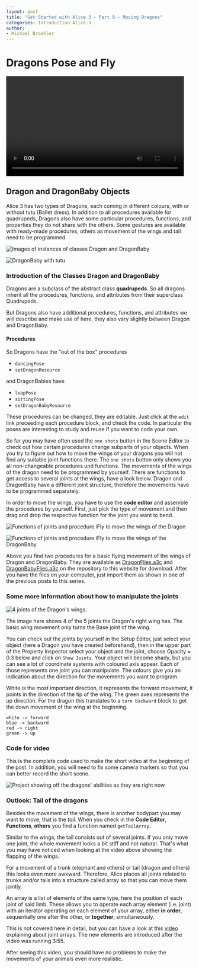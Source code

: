 ```yaml
---
layout: post
title: "Get Started with Alice 3 - Part 8 - Moving Dragons"
categories: Introduction Alice-3
author:
- Michael Braehler
---
```


# Dragons Pose and Fly

<video width="480" height="270" controls>
  <source src="/assets/2024-05-13_18-19-12.mp4" type="video/mp4">
Your browser does not support the video tag.
</video>


## Dragon and DragonBaby Objects

Alice 3 has two types of Dragons, each coming in different colours, with or without tutu (Ballet dress). In addition to all procedures available for quadrupeds, Dragons also have some particular procedures, functions, and properties they do not share with the others. Some gestures are available with ready-made procedures, others as movement of the wings and tail need to be programmed. 

![Images of instances of classes Dragon and DragonBaby](/assets/2024-05-13_17-04-05.png)

![DragonBaby with tutu](/assets/2024-05-09_23-35-59.png)


### Introduction of the Classes Dragon and DragonBaby

Dragons are a subclass of the abstract class **quadrupeds**. So all dragons inherit all the procedures, functions, and attributes from their superclass Quadrupeds.

But Dragons also have additional procedures, functions, and attributes we will describe and make use of here, they also vary slightly between Dragon and DragonBaby.


#### Procedures

So Dragons have the "out of the box" procedures
- ```dancingPose```
- ```setDragonResource```

and DragonBabies have
- ```leapPose```
- ```sittingPose```
- ```setDragonBabyResource```

These procedures can be changed, they are editable. Just click at the ```edit``` link preceeding each procedure block, and check the code. In particular the poses are interesting to study and reuse if you want to code your own.

So far you may have often used the ```one shots``` button in the Scene Editor to check out how certain procedures change subparts of your objects. When you try to figure out how to move the wings of your dragons you will not find any suitable joint functions there. The ```one shots``` button only shows you all non-changeable procedures und functions. The movements of the wings of the dragon need to be programmed by yourself. There are functions to get access to several joints at the wings, have a look below. Dragon and DragonBaby have a different joint structure, therefore the movements have to be programmed separately. 

In order to move the wings, you have to use the **code editor** and assemble the procedures by yourself. First, just pick the type of movement and then drag and drop the respective function for the joint you want to bend.

![Functions of joints and procedure iFly to move the wings of the Dragon](/assets/2024-05-09_23-38-01.png)

![Functions of joints and procedure iFly to move the wings of the DragonBaby](/assets/2024-05-09_23-37-10.png)

Above you find two procedures for a basic flying movement of the wings of Dragon and DragonBaby. They are available as [DragonFlies.a3c](https://github.com/mibrs/Alice3Coding/blob/main/DragonFlies.a3c) and [DragonBabyFlies.a3c](https://github.com/mibrs/Alice3Coding/blob/main/DragonBabyFlies.a3c) on the repository to this website for download. After you have the files on your computer, just import them as shown in one of the previous posts to this series.


### Some more information about how to manipulate the joints

![4 joints of the Dragon's wings](/assets/2024-05-09_22-15-10.png). 

The image here shows 4 of the 5 joints the Dragon's right wing has. The basic wing movement only turns the Base joint of the wing.

You can check out the joints by yourself in the Setup Editor, just select your object (here a Dragon you have created beforehand), then in the upper part of the Property Inspector select your object and the joint, choose Opacity = 0.3 below and click on ```Show Joints```. Your object will become shady, but you can see a lot of coordinate systems with coloured axis appear. Each of those represents one joint you can manipulate. The colours give you an indication about the direction for the movements you want to program. 

White is the most important direction, it represents the forward movement, it points in the direction of the tip of the wing. The green axes represents the up direction. For the dragon this translates to a ```turn backward``` block to get the down movement of the wing at the beginning.  

    white -> forward
    blue -> backward
    red -> right
    green -> up

### Code for video

This is the complete code used to make the short video at the beginning of the post. In addition, you will need to fix some camera markers so that you can better record the short scene.

![Project showing off the dragons' abilities as they are right now](/assets/2024-05-09_23-31-56.png)


### Outlook: Tail of the dragons

Besides the movement of the wings, there is another bodypart you may want to move, that is the *tail*.  When you check in the **Code Editor**, **Functions**, **others** you find a function named ```getTailArray```.

Similar to the wings, the tail consists out of several joints. If you only move one joint, the whole movement looks a bit stiff and not natural. That's what you may have noticed when looking at the video above showing the flapping of the wings.

For a movement of a trunk (elephant and others) or tail (dragon and others) this looks even more awkward. Therefore, Alice places all joints related to trunks and/or tails into a structure called array so that you can move them jointly. 

An array is a list of elements of the same type, here the position of each joint of said limb. These allows you to operate each array element (i.e. joint) with an iterator operating on each element of your array, either **in order**, sequentially one after the other,  or **together**, simultaneously.
  
This is not covered here in detail, but you can have a look at this [video](https://youtu.be/dkbmRmpK52U?feature=shared) explaining about joint arrays. The new elements are introduced after the video was running 3:55. 

After seeing this video, you should have no problems to make the movements of your animals even more realistic.
